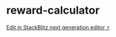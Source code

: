 # reward-calculator

[Edit in StackBlitz next generation editor ⚡️](https://stackblitz.com/~/github.com/sushmita30jan/reward-calculator)